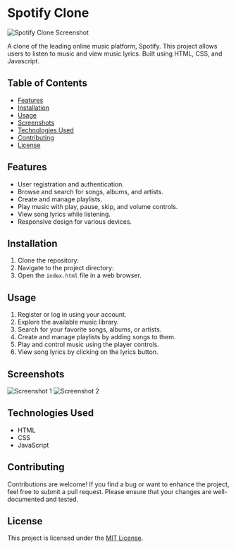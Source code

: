 # Spotify Clone

![Spotify Clone Screenshot](screenshot.png) <!-- Replace with a screenshot of your project if available -->

A clone of the leading online music platform, Spotify. This project allows users to listen to music and view music lyrics. Built using HTML, CSS, and Javascript.

## Table of Contents
- [Features](#features)
- [Installation](#installation)
- [Usage](#usage)
- [Screenshots](#screenshots)
- [Technologies Used](#technologies-used)
- [Contributing](#contributing)
- [License](#license)

## Features

- User registration and authentication.
- Browse and search for songs, albums, and artists.
- Create and manage playlists.
- Play music with play, pause, skip, and volume controls.
- View song lyrics while listening.
- Responsive design for various devices.

## Installation

1. Clone the repository:
2. Navigate to the project directory:
3. Open the `index.html` file in a web browser.

## Usage

1. Register or log in using your account.
2. Explore the available music library.
3. Search for your favorite songs, albums, or artists.
4. Create and manage playlists by adding songs to them.
5. Play and control music using the player controls.
6. View song lyrics by clicking on the lyrics button.

## Screenshots

![Screenshot 1](screenshots/screenshot1.png)
![Screenshot 2](screenshots/screenshot2.png)
<!-- Add more screenshots if needed -->

## Technologies Used

- HTML
- CSS
- JavaScript

## Contributing

Contributions are welcome! If you find a bug or want to enhance the project, feel free to submit a pull request. Please ensure that your changes are well-documented and tested.

## License

This project is licensed under the [MIT License](LICENSE).

